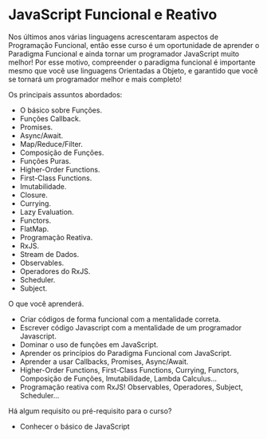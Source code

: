 # JavaScript Funcional e Reativo

Nos últimos anos várias linguagens acrescentaram aspectos de Programação Funcional, então esse curso é um oportunidade de aprender o Paradigma Funcional e ainda tornar um programador JavaScript muito melhor! Por esse motivo, compreender o paradigma funcional é importante mesmo que você use linguagens Orientadas a Objeto, e garantido que você se tornará um programador melhor e mais completo!

Os principais assuntos abordados:

  - O básico sobre Funções.
  - Funções Callback.
  - Promises.
  - Async/Await.
  - Map/Reduce/Filter.
  - Composição de Funções.
  - Funções Puras.
  - Higher-Order Functions.
  - First-Class Functions.
  - Imutabilidade.
  - Closure.
  - Currying.
  - Lazy Evaluation.
  - Functors.
  - FlatMap.
  - Programação Reativa.
  - RxJS.
  - Stream de Dados.
  - Observables.
  - Operadores do RxJS.
  - Scheduler.
  - Subject.

O que você aprenderá.

  - Criar códigos de forma funcional com a mentalidade correta.
  - Escrever código Javascript com a mentalidade de um programador Javascript.
  - Dominar o uso de funções em JavaScript.
  - Aprender os princípios do Paradigma Funcional com JavaScript.
  - Aprender a usar Callbacks, Promises, Async/Await.
  - Higher-Order Functions, First-Class Functions, Currying, Functors, Composição de Funções, Imutabilidade, Lambda Calculus...
  - Programação reativa com RxJS! Observables, Operadores, Subject, Scheduler...

Há algum requisito ou pré-requisito para o curso?

  - Conhecer o básico de JavaScript